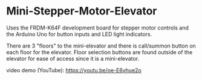 # Mini-Stepper-Motor-Elevator
Uses the FRDM-K64F development board for stepper motor controls and the Arduino Uno for button inputs and LED light indicators.

There are 3 "floors" to the mini-elevator and there is call/summon button on each floor for the elevator. Floor selection buttons are found outside of the elevator 
for ease of access since it is a mini-elevator.

video demo (YouTube): https://youtu.be/oe-E6vhue2o
